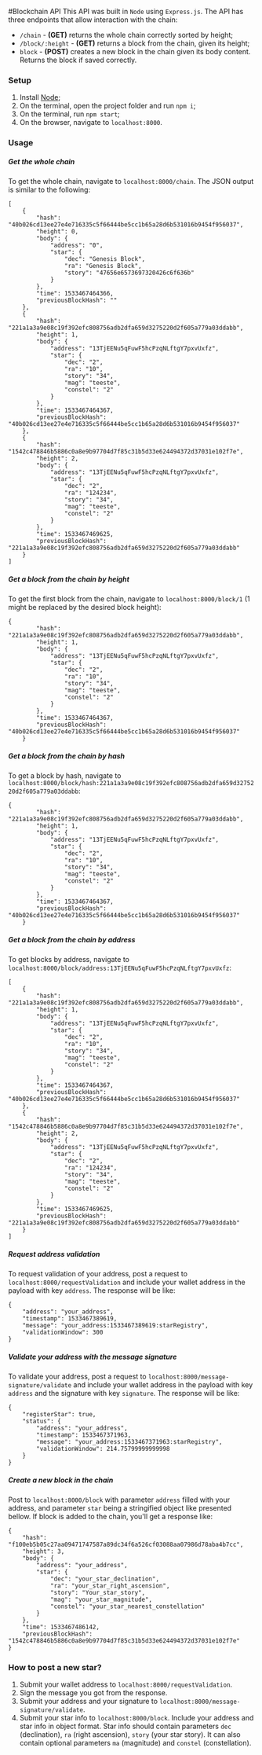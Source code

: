 #Blockchain API
This API was built in `Node` using `Express.js`. The API has three endpoints that allow interaction with the chain:

- `/chain` - **(GET)** returns the whole chain correctly sorted by height;
- `/block/:height` - **(GET)** returns a block from the chain, given its height;
- `block` - **(POST)** creates a new block in the chain given its body content. Returns the block if saved correctly.

### Setup
1. Install [Node](https://nodejs.org);
2. On the terminal, open the project folder and run `npm i`;
3. On the terminal, run `npm start`;
4. On the browser, navigate to `localhost:8000`.

### Usage
##### Get the whole chain
To get the whole chain, navigate to `localhost:8000/chain`. The JSON output is similar to the following:

```
[
    {
        "hash": "40b026cd13ee27e4e716335c5f66444be5cc1b65a28d6b531016b9454f956037",
        "height": 0,
        "body": {
            "address": "0",
            "star": {
                "dec": "Genesis Block",
                "ra": "Genesis Block",
                "story": "47656e6573697320426c6f636b"
            }
        },
        "time": 1533467464366,
        "previousBlockHash": ""
    },
    {
        "hash": "221a1a3a9e08c19f392efc808756adb2dfa659d3275220d2f605a779a03ddabb",
        "height": 1,
        "body": {
            "address": "13TjEENu5qFuwF5hcPzqNLftgY7pxvUxfz",
            "star": {
                "dec": "2",
                "ra": "10",
                "story": "34",
                "mag": "teeste",
                "constel": "2"
            }
        },
        "time": 1533467464367,
        "previousBlockHash": "40b026cd13ee27e4e716335c5f66444be5cc1b65a28d6b531016b9454f956037"
    },
    {
        "hash": "1542c478846b5886c0a8e9b97704d7f85c31b5d33e624494372d37031e102f7e",
        "height": 2,
        "body": {
            "address": "13TjEENu5qFuwF5hcPzqNLftgY7pxvUxfz",
            "star": {
                "dec": "2",
                "ra": "124234",
                "story": "34",
                "mag": "teeste",
                "constel": "2"
            }
        },
        "time": 1533467469625,
        "previousBlockHash": "221a1a3a9e08c19f392efc808756adb2dfa659d3275220d2f605a779a03ddabb"
    }
]
```

##### Get a block from the chain by height
To get the first block from the chain, navigate to `localhost:8000/block/1` (1 might be replaced by the desired block height):

```
{
        "hash": "221a1a3a9e08c19f392efc808756adb2dfa659d3275220d2f605a779a03ddabb",
        "height": 1,
        "body": {
            "address": "13TjEENu5qFuwF5hcPzqNLftgY7pxvUxfz",
            "star": {
                "dec": "2",
                "ra": "10",
                "story": "34",
                "mag": "teeste",
                "constel": "2"
            }
        },
        "time": 1533467464367,
        "previousBlockHash": "40b026cd13ee27e4e716335c5f66444be5cc1b65a28d6b531016b9454f956037"
    }
```

##### Get a block from the chain by hash
To get a block by hash, navigate to `localhost:8000/block/hash:221a1a3a9e08c19f392efc808756adb2dfa659d3275220d2f605a779a03ddabb`:

```
{
        "hash": "221a1a3a9e08c19f392efc808756adb2dfa659d3275220d2f605a779a03ddabb",
        "height": 1,
        "body": {
            "address": "13TjEENu5qFuwF5hcPzqNLftgY7pxvUxfz",
            "star": {
                "dec": "2",
                "ra": "10",
                "story": "34",
                "mag": "teeste",
                "constel": "2"
            }
        },
        "time": 1533467464367,
        "previousBlockHash": "40b026cd13ee27e4e716335c5f66444be5cc1b65a28d6b531016b9454f956037"
    }
```

##### Get a block from the chain by address
To get blocks by address, navigate to `localhost:8000/block/address:13TjEENu5qFuwF5hcPzqNLftgY7pxvUxfz`:

```
[
    {
        "hash": "221a1a3a9e08c19f392efc808756adb2dfa659d3275220d2f605a779a03ddabb",
        "height": 1,
        "body": {
            "address": "13TjEENu5qFuwF5hcPzqNLftgY7pxvUxfz",
            "star": {
                "dec": "2",
                "ra": "10",
                "story": "34",
                "mag": "teeste",
                "constel": "2"
            }
        },
        "time": 1533467464367,
        "previousBlockHash": "40b026cd13ee27e4e716335c5f66444be5cc1b65a28d6b531016b9454f956037"
    },
    {
        "hash": "1542c478846b5886c0a8e9b97704d7f85c31b5d33e624494372d37031e102f7e",
        "height": 2,
        "body": {
            "address": "13TjEENu5qFuwF5hcPzqNLftgY7pxvUxfz",
            "star": {
                "dec": "2",
                "ra": "124234",
                "story": "34",
                "mag": "teeste",
                "constel": "2"
            }
        },
        "time": 1533467469625,
        "previousBlockHash": "221a1a3a9e08c19f392efc808756adb2dfa659d3275220d2f605a779a03ddabb"
    }
]
```

##### Request address validation
To request validation of your address, post a request to `localhost:8000/requestValidation` and include your wallet address in the payload with key `address`. The response will be like:

```
{
    "address": "your_address",
    "timestamp": 1533467389619,
    "message": "your_address:1533467389619:starRegistry",
    "validationWindow": 300
}
```

##### Validate your address with the message signature
To validate your address, post a request to `localhost:8000/message-signature/validate` and include your wallet address in the payload with key `address` and the signature with key `signature`. The response will be like:

```
{
    "registerStar": true,
    "status": {
        "address": "your_address",
        "timestamp": 1533467371963,
        "message": "your_address:1533467371963:starRegistry",
        "validationWindow": 214.75799999999998
    }
}
```

##### Create a new block in the chain
Post to `localhost:8000/block` with parameter `address` filled with your address, and parameter `star` being a stringified object like presented bellow. If block is added to the chain, you'll get a response like:

```
{
    "hash": "f100eb5b05c27aa09471747587a89dc34f6a526cf03088aa07986d78aba4b7cc",
    "height": 3,
    "body": {
        "address": "your_address",
        "star": {
            "dec": "your_star_declination",
            "ra": "your_star_right_ascension",
            "story": "Your_star_story",
            "mag": "your_star_magnitude",
            "constel": "your_star_nearest_constellation"
        }
    },
    "time": 1533467486142,
    "previousBlockHash": "1542c478846b5886c0a8e9b97704d7f85c31b5d33e624494372d37031e102f7e"
}
``` 

### How to post a new star?
1. Submit your wallet address to `localhost:8000/requestValidation`.
2. Sign the message you got from the response.
3. Submit your address and your signature to `localhost:8000/message-signature/validate`.
4. Submit your star info to `localhost:8000/block`. Include your address and star info in object format. Star info should contain parameters `dec` (declination), `ra` (right ascension), `story` (your star story). It can also contain optional parameters `ma` (magnitude) and `constel` (constellation).